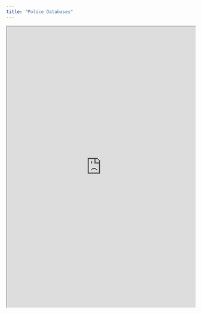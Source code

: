 ```yaml
---
title: "Police Databases"
---
```



<iframe height="750" width="100%" src="https://ewelton.github.io/ktest/wiki.html#Police%20Databases"></iframe>
